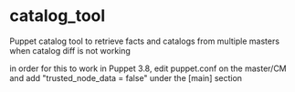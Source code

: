 # catalog_tool
Puppet catalog tool to retrieve facts and catalogs from multiple masters when catalog diff is not working

in order for this to work in Puppet 3.8, edit puppet.conf on the master/CM and add "trusted_node_data = false" under the [main] section
